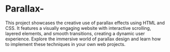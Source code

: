 # Parallax-
This project showcases the creative use of parallax effects using HTML and CSS. It features a visually engaging website with interactive scrolling, layered elements, and smooth transitions, creating a dynamic user experience. Explore the immersive world of parallax design and learn how to implement these techniques in your own web projects.
